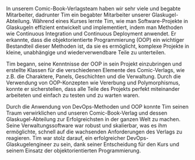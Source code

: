 In unserem Comic-Book-Verlagsteam haben wir sehr viele und begabte Mitarbeiter, dadrunter Tim ein begabter Mitarbeiter unserer Glaskugel-Abteilung.
Während eines Kurses lernte Tim, wie man Software-Projekte in Glaskugeln effizient entwickelt und implementiert, indem man Methoden wie Continuous Integration und Continuous Deployment anwendet. Er erkannte, dass die objektorientierte Programmierung (OOP) ein wichtiger Bestandteil dieser Methoden ist, da sie es ermöglicht, komplexe Projekte in kleine, unabhängige und wiederverwendbare Teile zu unterteilen.

Tim begann, seine Kenntnisse der OOP in sein Projekt einzubringen und erstellte Klassen für die verschiedenen Elemente des Comic-Verlags, wie z.B. die Charaktere, Panels, Geschichten und die Verwaltung. Durch die Verwendung von OOP-Konzepten wie Vererbung und Polymorphismus, konnte er sicherstellen, dass alle Teile des Projekts perfekt miteinander arbeiteten und einfach zu testen und zu warten waren.

Durch die Anwendung von DevOps-Methoden und OOP konnte Tim seinen Traum verwirklichen und unseren Comic-Book-Verlag und dessen Glaskugel-Abteilung zur Erfolgreichsten in der ganzen Welt zu machen. Seine Verwaltungssoftware war robust und skalierbar, was es ihm ermöglichte, schnell auf die wachsenden Anforderungen des Verlags zu reagieren. Tim war stolz darauf, ein erfolgreicher DevOps-Glaskugelengineer zu sein, dank seiner Entscheidung für den Kurs und seinem Einsatz der objektorientierten Programmierung.